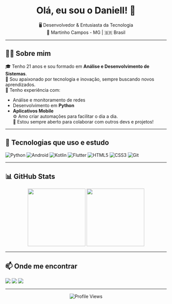 <h1 align="center">Olá, eu sou o Daniell! 👋</h1>

<p align="center">
  🖥️ Desenvolvedor & Entusiasta da Tecnologia <br/>
  📍 Martinho Campos - MG | 🇧🇷 Brasil
</p>

---

## 👨‍💻 Sobre mim

🎓 Tenho 21 anos e sou formado em **Análise e Desenvolvimento de Sistemas**.  
🧠 Sou apaixonado por tecnologia e inovação, sempre buscando novos aprendizados.  
🔧 Tenho experiência com:
- Análise e monitoramento de redes
- Desenvolvimento em **Python**
- **Aplicativos Mobile**  
⚙️ Amo criar automações para facilitar o dia a dia.  
🤝 Estou sempre aberto para colaborar com outros devs e projetos!

---

## 🚀 Tecnologias que uso e estudo

![Python](https://img.shields.io/badge/Python-3670A0?style=for-the-badge&logo=python&logoColor=ffdd54)
![Android](https://img.shields.io/badge/Android-3DDC84?style=for-the-badge&logo=android&logoColor=white)
![Kotlin](https://img.shields.io/badge/Kotlin-7F52FF?style=for-the-badge&logo=kotlin&logoColor=white)
![Flutter](https://img.shields.io/badge/Flutter-02569B?style=for-the-badge&logo=flutter&logoColor=white)
![HTML5](https://img.shields.io/badge/HTML5-E34F26?style=for-the-badge&logo=html5&logoColor=white)
![CSS3](https://img.shields.io/badge/CSS3-1572B6?style=for-the-badge&logo=css3&logoColor=white)
![Git](https://img.shields.io/badge/Git-F05032?style=for-the-badge&logo=git&logoColor=white)

---

## 📊 GitHub Stats

<div align="center">
  <img height="180em" src="https://github-readme-stats.vercel.app/api?username=WebSun-DEV&show_icons=true&theme=tokyonight&count_private=true" />
  <img height="180em" src="https://github-readme-stats.vercel.app/api/top-langs/?username=WebSun-DEV&layout=compact&theme=tokyonight" />
</div>

---

## 📫 Onde me encontrar

<p align="left">
  <a href="mailto:seuemail@email.com"><img src="https://img.shields.io/badge/Email-D14836?style=for-the-badge&logo=gmail&logoColor=white"/></a>
  <a href="https://www.linkedin.com/in/daniellvithor"><img src="https://img.shields.io/badge/LinkedIn-0A66C2?style=for-the-badge&logo=linkedin&logoColor=white"/></a>
  <img src="https://img.shields.io/badge/Discord-mineirox.%231234-5865F2?style=for-the-badge&logo=discord&logoColor=white" />
</p>

---

<div align="center">
  <img src="https://komarev.com/ghpvc/?username=WebSun-DEV&style=flat-square&color=blue" alt="Profile Views" />
</div>